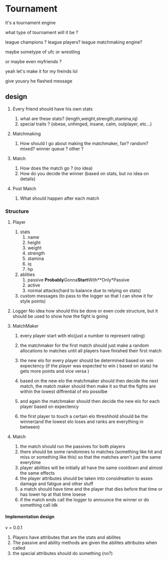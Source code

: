 # Tournament
It's a tournament engine

what type of tournament will it be ?

league champions ?
league players?
league matchmaking engine?

maybe sometype of ufc or wrestling

or maybe even myfriends ?

yeah let's make it for my freinds lol

give yousry he flashed message

## design

1. Every friend should have his own stats
    1. what are these stats? (length,weight,strength,stamina,iq)
    2. special traits ? (obese, unhinged, insane, calm, outplayer, etc...)

2. Matchmaking
    1. How should I go about making the matchmaker,
    fair? random? mixed? winner queue ? other ?

3. Match
    1. How does the match go ? (no idea)
    2. How do you decide the winner (based on stats, but no idea on details)

4. Post Match
    1. What should happen after each match

### Structure

1. Player
    1. stats
        1. name
        2. height
        3. weight
        4. strength
        5. stamina
        6. iq
        7. hp
    2. ablities
        1. passive
        **Probably**Gonna**Start**With**Only*Passive
        2. active
        3. normal attacks(hard to balance due to relying on stats)
    3. custom messages (to pass to the logger so that I can show it for style points)

2. Logger
    No idea how should this be done or even code structure,
    but it should be used to show how the fight is going

3. MatchMaker
    1. every player start with elo(just a number to represent rating)
    2. the matchmaker for the first match should just make a random
    allocations to matches until all players have finished their first match
    3. the new elo for every player should be determined based on
    win expectency (if the player was expected to win
    ( based on stats) he gets more points and vice versa )
    4. based on the new elo the matchmaker should then decide the next match,
        the match maker should then make it so that the fights are
    within the lowest diffrential of elo possilbe
    5. and again the matchmaker should then decide
    the new elo for each player based on expectency

    6. the first player to touch a certain elo threshhold should be
    the winner(and the lowest elo loses and ranks are everything in between)

4. Match
    1. the match should run the passives for both players
    2. there should be some randomnes to matches
    (something like hit and miss or something like this)
    so that the matches aren't just the same everytime
    3. player abilities will be initially all have
    the same cooldown and almost the same effects
    4. the player attributes should be taken
    into considreation to asses damage and fatigue and other stuff
    5. a match should have time and the player that
    dies before that time or has lower hp at that time losese
    6. if the match ends call the logger to
    announce the winner or do something call idk

#### Implementation design

v = 0.0.1

1. Players have attributes that are the stats and abilites
2. The passive and ability methods are given the abilites attributes when called
3. the special attributes should do something (no?)

